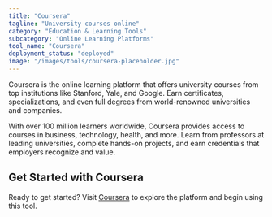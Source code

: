 ```yaml
---
title: "Coursera"
tagline: "University courses online"
category: "Education & Learning Tools"
subcategory: "Online Learning Platforms"
tool_name: "Coursera"
deployment_status: "deployed"
image: "/images/tools/coursera-placeholder.jpg"
---
```

Coursera is the online learning platform that offers university courses from top institutions like Stanford, Yale, and Google. Earn certificates, specializations, and even full degrees from world-renowned universities and companies.

With over 100 million learners worldwide, Coursera provides access to courses in business, technology, health, and more. Learn from professors at leading universities, complete hands-on projects, and earn credentials that employers recognize and value.
## Get Started with Coursera

Ready to get started? Visit [Coursera](https://coursera.com) to explore the platform and begin using this tool.
